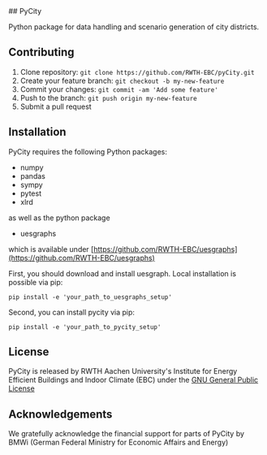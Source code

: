 <snippet>
  <content>
## PyCity

Python package for data handling and scenario generation of city districts.

## Contributing

1. Clone repository: `git clone https://github.com/RWTH-EBC/pyCity.git`
2. Create your feature branch: `git checkout -b my-new-feature`
3. Commit your changes: `git commit -am 'Add some feature'`
4. Push to the branch: `git push origin my-new-feature`
5. Submit a pull request

## Installation

PyCity requires the following Python packages:
- numpy
- pandas
- sympy
- pytest
- xlrd

as well as the python package

- uesgraphs

which is available under [https://github.com/RWTH-EBC/uesgraphs](https://github.com/RWTH-EBC/uesgraphs)

First, you should download and install uesgraph. Local installation is possible via pip:

`pip install -e 'your_path_to_uesgraphs_setup'`

Second, you can install pycity via pip:

`pip install -e 'your_path_to_pycity_setup'`

## License

PyCity is released by RWTH Aachen University's Institute for Energy Efficient Buildings and Indoor Climate (EBC) 
under the [GNU General Public License](http://www.gnu.org/licenses/gpl.html)

## Acknowledgements

We gratefully acknowledge the financial support for parts of PyCity by BMWi (German Federal Ministry for Economic Affairs and Energy)

 </content>
</snippet>